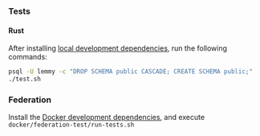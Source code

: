 ### Tests

#### Rust

After installing [local development dependencies](contributing_local_development.md), run the
following commands:

```bash
psql -U lemmy -c "DROP SCHEMA public CASCADE; CREATE SCHEMA public;"
./test.sh
```

### Federation

Install the [Docker development dependencies](contributing_docker_development.md), and execute
`docker/federation-test/run-tests.sh`
